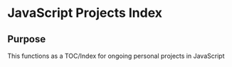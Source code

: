 # JavaScript Projects Index

## Purpose

This functions as a TOC/Index for ongoing personal projects in JavaScript
